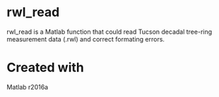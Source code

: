 # rwl_read
rwl_read is a Matlab function that could read Tucson decadal tree-ring measurement data (.rwl) and correct formating errors.
# Created with
Matlab r2016a
